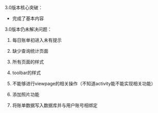 3.0版本核心突破：

- 完成了基本内容

3.0版本仍未解决问题：

1. 每日账单初进入未有提示

2. 缺少查询统计页面

3. 所有页面的样式

4. toolbar的样式

5. 不能够进行viewpage的相关操作（不知道activity能不能实现相关功能）

6. 添加照片功能

7. 将账单数据写入数据库并与用户账号相绑定